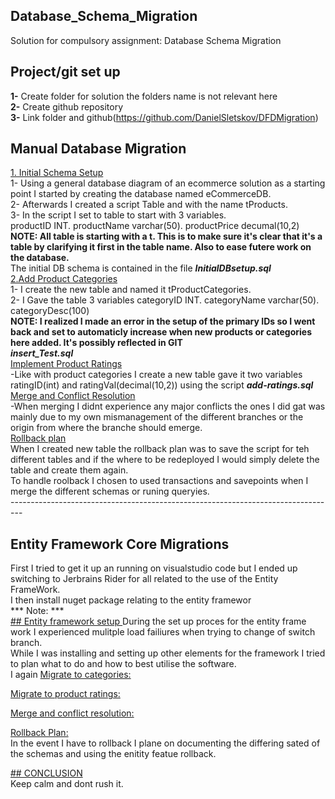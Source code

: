 ## Database_Schema_Migration </br>
Solution for compulsory assignment: Database Schema Migration </br>
## Project/git set up </br>
__1-__ Create folder for solution the folders name is not relevant here </br>
__2-__ Create github repository </br>
__3-__ Link folder and github(https://github.com/DanielSletskov/DFDMigration)</br>
## Manual Database Migration</br>
<ins>1. Initial Schema Setup</ins> </br>
1- Using a general database diagram of an ecommerce solution as a starting point I started by creating the database named eCommerceDB.</br>
2- Afterwards I created a script Table and with the name tProducts. </br>
3- In the script I set to table to start with 3 variables. </br>
productID INT. productName varchar(50). productPrice decumal(10,2) </br>
**NOTE: All table is starting with a t. This is to make sure it's clear that it's a table by clarifying it first in the table name. Also to ease futere work on the database.** </br>
The initial DB schema is contained in the file ***InitialDBsetup.sql*** </br>
<ins>2.Add Product Categories</ins> </br>
1- I create the new table and named it tProductCategories. </br>
2- I Gave the table 3 variables categoryID INT. categoryName varchar(50). categoryDesc(100) </br>
**NOTE: I realized I made an error in the setup of the primary IDs so I went back and set to automaticly increase when new products or categories here added. It's possibly reflected in GIT** </br>
***insert_Test.sql*** </br>
<ins>Implement Product Ratings</ins></br>
-Like with product categories I create a new table gave it two variables ratingID(int) and ratingVal(decimal(10,2)) using the script ***add-ratings.sql***</br>
<ins>Merge and Conflict Resolution</ins></br>
-When merging I didnt experience any major conflicts the ones I did gat was mainly due to my own mismanagement of the different branches or the origin from where the branche should emerge.</br>
<ins> Rollback plan</ins></br>
When I created new table the rollback plan was to save the script for teh different tables and if the where to be redeployed I would simply delete the table and create them again. </br>
To handle roolback I chosen to used transactions and savepoints when I merge the different schemas or runing queryies.</br>
---------------------------------------------------------------------------------</br>
## Entity Framework Core Migrations</br>
First I tried to get it up an running on visualstudio code but I ended up switching to Jerbrains Rider for all related to the use of the Entity FrameWork. </br>
I then install nuget package relating to the entity framewor</br>
*** Note: *** </br>
<ins> ## Entity framework setup </ins>
During the set up proces for the entity frame work I experienced mulitple load failiures when trying to change of switch branch. </br> 
While I was installing and setting up other elements for the framework I tried to plan what to do and how to best utilise the software. </br>
I again 
<ins> Migrate to categories: </ins> </br>

<ins> Migrate to product ratings: </ins> </br>

<ins> Merge and conflict resolution: </ins> </br>

<ins> Rollback Plan: </ins> </br>
In the event I have to rollback I plane on documenting the differing sated of the schemas and using the enitity featue rollback. </br>

<ins> ## CONCLUSION </ins> </br>
Keep calm and dont rush it. 
